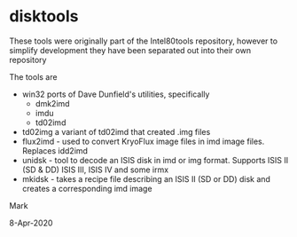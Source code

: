 # disktools
These tools were originally part of the Intel80tools repository, however to simplify development they have been separated out into their own repository

The tools are
* win32 ports of Dave Dunfield's utilities, specifically
  * dmk2imd
  * imdu
  * td02imd
* td02img a variant of td02imd that created .img files
* flux2imd - used to convert KryoFlux image files in imd image files. Replaces idd2imd
* unidsk - tool to decode an ISIS disk in imd or img format. Supports ISIS II (SD & DD) ISIS III, ISIS IV and some irmx
* mkidsk - takes a recipe file describing an ISIS II (SD or DD) disk and creates a corresponding imd image

Mark

8-Apr-2020